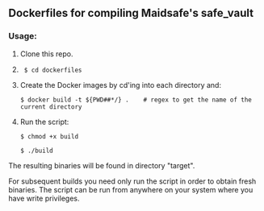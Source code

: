 <h2>Dockerfiles for compiling Maidsafe's safe_vault</h2>

<h3>Usage:</h3>

1. Clone this repo.

2. ``` $ cd dockerfiles```

3. Create the Docker images by cd'ing into each directory and:
   ```
   $ docker build -t ${PWD##*/} .    # regex to get the name of the current directory
   ```

4. Run the script:
   ```
   $ chmod +x build

   $ ./build
   ```

The resulting binaries will be found in directory "target".

For subsequent builds you need only run the script in order to obtain fresh binaries. The script can be run from anywhere on your system where you have write privileges.
